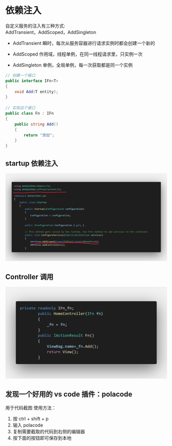 # 依赖注入

自定义服务的注入有三种方式:  
AddTransient，AddScoped，AddSingleton

+ AddTransient 瞬时，每次从服务容器进行请求实例时都会创建一个新的

+ AddScoped  作用域，线程单例，在同一线程请求里，只实例一次

+ AddSingleton 单例，全局单例，每一次获取都是同一个实例


``` cs
// 创建一个接口
public interface IFn<T>
{
    void Add(T entity);
}

// 实现这个接口
public class Fn : IFn
{
    public string Add()
    {
        return "添加";
    }
}
```
## startup 依赖注入
![](./imgs/2022-06-02-依赖注入.png)

## Controller 调用
![](./imgs/2022-06-02-依赖注入1.png)


## 发现一个好用的 vs code 插件：**polacode**
用于代码截图
使用方法：

1. 按 ctrl + shift + p 
2. 输入 polacode
3. 复制需要截取的代码到右侧的编辑器
4. 按下面的按钮即可保存到本地